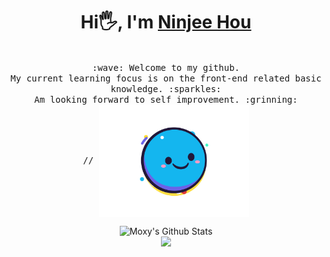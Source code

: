 <h1 align="center">Hi🖐, I'm <a href="#">Ninjee Hou<a></h1>
<p align="center">
  <samp>
    <br>:wave: Welcome to my github.
    <br>My current learning focus is on the front-end related basic knowledge. :sparkles:
    <br>Am looking forward to self improvement. :grinning:
    <br>
    // <img src="https://raw.githubusercontent.com/MoxyNJ/MoxyNJ/main/image/happy.gif" width="240px" align="center">
  </samp>
</p>

<div align="center">
  <img src="https://github-readme-stats.vercel.app/api?username=MoxyNJ&show_icons=true&count_private=true&include_all_commits=true&title_color=4169E1&icon_color=0000CD" alt="Moxy's Github Stats" >
  <div></div>
  <img src="https://github-readme-stats.vercel.app/api/top-langs/?username=MoxyNJ&layout=compact&custom_title=I%20use&title_color=4169E1&card_width=445 alt="Top Langs" >
</div>
